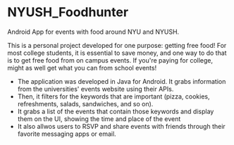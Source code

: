 # NYUSH_Foodhunter
Android App for events with food around NYU and NYUSH.

This is a personal project developed for one purpose: getting free food! For most college students, it is essential to save money, and one way to do that is to get free food from on campus events. If you're paying for college, might as well get what you can from school events!

* The application was developed in Java for Android. It grabs information from the universities' events website using their APIs. 
* Then, it filters for the keywords that are important (pizza, cookies, refreshments, salads, sandwiches, and so on). 
* It grabs a list of the events that contain those keywords and display them on the UI, showing the time and place of the event
* It also allwos users to RSVP and share events with friends through their favorite messaging apps or email.
